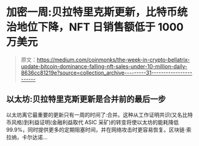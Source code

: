 # 加密一周:贝拉特里克斯更新，比特币统治地位下降，NFT 日销售额低于 1000 万美元

> 原文：<https://medium.com/coinmonks/the-week-in-crypto-bellatrix-update-bitcoin-dominance-falling-nft-sales-under-10-million-daily-8636cc81219e?source=collection_archive---------31----------------------->

## 以太坊:贝拉特里克斯更新是合并前的最后一步

以太坊离它最重要的更新只有一周的时间了:合并。这种从工作证明共识(又名比特币风格)到利益证明(金融利益取代 ASIC 采矿)的转变将使以太坊的能耗降低 99.9%，同时提供更多的定期阻塞时间，并在网络攻击时更容易恢复。区块链·索拉纳，卡尔达诺…